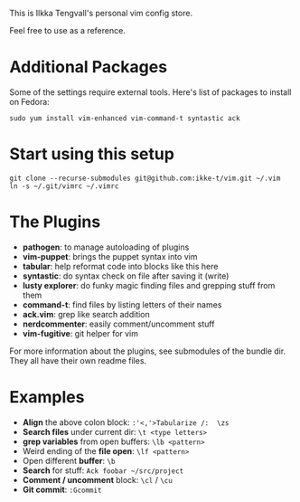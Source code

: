 This is Ilkka Tengvall's personal vim config store.

Feel free to use as a reference.

Additional Packages
===================

Some of the settings require external tools. Here's list of packages to install on Fedora:

`sudo yum install vim-enhanced vim-command-t syntastic ack`


Start using this setup
======================

```
git clone --recurse-submodules git@github.com:ikke-t/vim.git ~/.vim
ln -s ~/.git/vimrc ~/.vimrc
```

The Plugins
===========

- **pathogen**:        to manage autoloading of plugins
- **vim-puppet**:      brings the puppet syntax into vim
- **tabular**:         help reformat code into blocks like this here
- **syntastic**:       do syntax check on file after saving it (write)
- **lusty explorer**:  do funky magic finding files and grepping stuff from them
- **command-t**:       find files by listing letters of their names
- **ack.vim**:         grep like search addition
- **nerdcommenter**:   easily comment/uncomment stuff
- **vim-fugitive**:    git helper for vim

For more information about the plugins, see submodules of the bundle dir.
They all have their own readme files.


Examples
========

- **Align** the above colon block:       `:'<,'>Tabularize /:  \zs`
- **Search files** under current dir:    `\t <type letters>`
- **grep variables** from open buffers:  `\lb <pattern>`
- Weird ending of the **file open**:     `\lf <pattern>`
- Open different **buffer**:             `\b`
- **Search** for stuff:                  `Ack foobar ~/src/project`
- **Comment / uncomment** block:         `\cl` / `\cu`
- **Git commit**:                        `:Gcommit`

